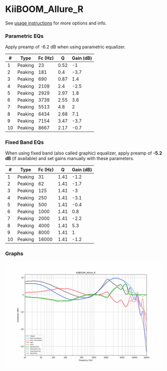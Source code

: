 # KiiBOOM_Allure_R
See [usage instructions](https://github.com/jaakkopasanen/AutoEq#usage) for more options and info.

### Parametric EQs
Apply preamp of -6.2 dB when using parametric equalizer.

|   # | Type    |   Fc (Hz) |    Q |   Gain (dB) |
|-----|---------|-----------|------|-------------|
|   1 | Peaking |        23 | 0.52 |        -1   |
|   2 | Peaking |       181 | 0.4  |        -3.7 |
|   3 | Peaking |       690 | 0.87 |         1.4 |
|   4 | Peaking |      2109 | 2.4  |        -2.5 |
|   5 | Peaking |      2929 | 2.97 |         1.8 |
|   6 | Peaking |      3739 | 2.55 |         3.6 |
|   7 | Peaking |      5513 | 4.8  |         2   |
|   8 | Peaking |      6434 | 2.68 |         7.1 |
|   9 | Peaking |      7154 | 3.47 |        -3.7 |
|  10 | Peaking |      8667 | 2.17 |        -0.7 |

### Fixed Band EQs
When using fixed band (also called graphic) equalizer, apply preamp of **-5.2 dB** (if available) and set gains manually with these parameters.

|   # | Type    |   Fc (Hz) |    Q |   Gain (dB) |
|-----|---------|-----------|------|-------------|
|   1 | Peaking |        31 | 1.41 |        -1.2 |
|   2 | Peaking |        62 | 1.41 |        -1.7 |
|   3 | Peaking |       125 | 1.41 |        -3   |
|   4 | Peaking |       250 | 1.41 |        -3.1 |
|   5 | Peaking |       500 | 1.41 |        -0.4 |
|   6 | Peaking |      1000 | 1.41 |         0.8 |
|   7 | Peaking |      2000 | 1.41 |        -2.2 |
|   8 | Peaking |      4000 | 1.41 |         5.3 |
|   9 | Peaking |      8000 | 1.41 |         1   |
|  10 | Peaking |     16000 | 1.41 |        -1.2 |

### Graphs
![](./KiiBOOM_Allure_R.png)
